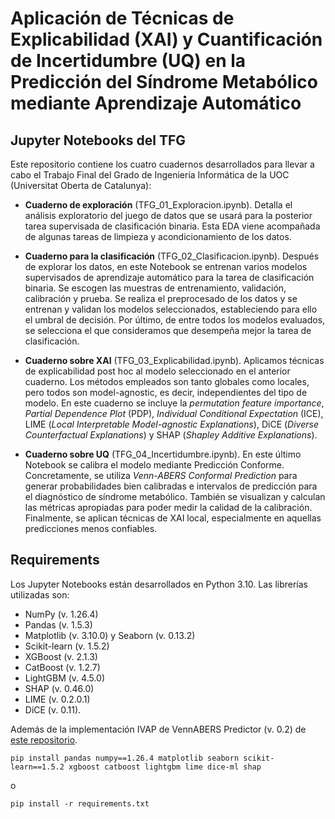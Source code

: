 # Aplicación de Técnicas de Explicabilidad (XAI) y Cuantificación de Incertidumbre (UQ) en la Predicción del Síndrome Metabólico mediante Aprendizaje Automático

## Jupyter Notebooks del TFG

Este repositorio contiene los cuatro cuadernos desarrollados para llevar a cabo el Trabajo Final del Grado de Ingeniería Informática de la UOC (Universitat Oberta de Catalunya):

- **Cuaderno de exploración** (TFG_01_Exploracion.ipynb). Detalla el análisis exploratorio del juego de datos que se usará para la posterior tarea supervisada de clasificación binaria. Esta EDA viene acompañada de algunas tareas de limpieza y acondicionamiento de los datos.

- **Cuaderno para la clasificación** (TFG_02_Clasificacion.ipynb).  Después de explorar los datos, en este Notebook se entrenan varios modelos supervisados de aprendizaje automático para la tarea de clasificación binaria. Se escogen las muestras de entrenamiento, validación, calibración y prueba. Se realiza el preprocesado de los datos y se entrenan y validan los modelos seleccionados, estableciendo para ello el umbral de decisión. Por último, de entre todos los modelos evaluados, se selecciona el que consideramos que desempeña mejor la tarea de clasificación.

- **Cuaderno sobre XAI** (TFG_03_Explicabilidad.ipynb). Aplicamos técnicas de explicabilidad post hoc al modelo seleccionado en el anterior cuaderno. Los métodos empleados son tanto globales como locales, pero todos son model-agnostic, es decir, independientes del tipo de modelo. En este cuaderno se incluye la *permutation feature importance*, *Partial Dependence Plot* (PDP), *Individual Conditional Expectation* (ICE), LIME (*Local Interpretable Model-agnostic Explanations*), DiCE (*Diverse Counterfactual Explanations*) y SHAP (*Shapley Additive Explanations*).

- **Cuaderno sobre UQ** (TFG_04_Incertidumbre.ipynb). En este último Notebook se calibra el modelo mediante Predicción Conforme. Concretamente, se utiliza *Venn-ABERS Conformal Prediction* para generar probabilidades bien calibradas e intervalos de predicción para el diagnóstico de síndrome metabólico. También se visualizan y calculan las métricas apropiadas para poder medir la calidad de la calibración. Finalmente, se aplican técnicas de XAI local, especialmente en aquellas predicciones menos confiables.


## Requirements

Los Jupyter Notebooks están desarrollados en Python 3.10. Las librerías utilizadas son:

+ NumPy (v. 1.26.4)
+ Pandas (v. 1.5.3)
+ Matplotlib (v. 3.10.0) y Seaborn (v. 0.13.2)
+ Scikit-learn (v. 1.5.2)
+ XGBoost (v. 2.1.3)
+ CatBoost (v. 1.2.7)
+ LightGBM (v. 4.5.0)
+ SHAP (v. 0.46.0)
+ LIME (v. 0.2.0.1)
+ DiCE (v. 0.11).

Además de la implementación IVAP de VennABERS Predictor (v. 0.2) de [este repositorio](https://github.com/ptocca/VennABERS).

`pip install pandas numpy==1.26.4 matplotlib seaborn scikit-learn==1.5.2 xgboost catboost lightgbm lime dice-ml shap`

o

`pip install -r requirements.txt`
